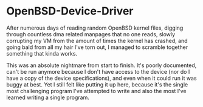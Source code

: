 # OpenBSD-Device-Driver

<p>After numerous days of reading random OpenBSD kernel files, digging through countless dma related manpages that no one reads,
slowly corrupting my VM from the amount of times the kernel has crashed, and going bald from all my hair I've torn out, I 
managed to scramble together something that kinda works.</p>

<p>This was an absolute nightmare from start to finish. It's poorly documented, can't be run anymore because I
don't have access to the device (nor do I have a copy of the device specifications), and even when it could run it was 
buggy at best. Yet I still felt like putting it up here, because it's the single most challenging program I've attempted to write and 
also the most I've learned writing a single program.</p>
